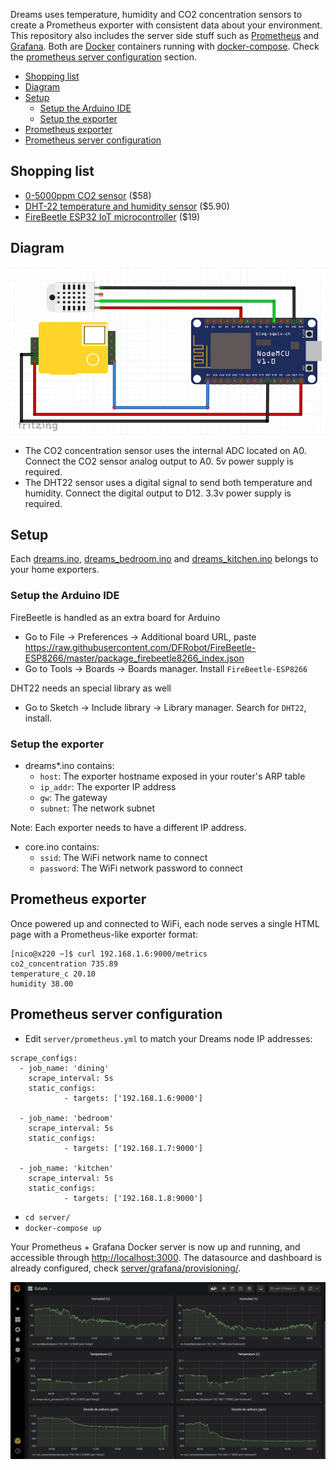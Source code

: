 Dreams uses temperature, humidity and CO2 concentration sensors to create a Prometheus exporter with consistent data about your environment. This repository also includes the server side stuff such as [Prometheus](https://prometheus.io/) and [Grafana](https://grafana.com/). Both are [Docker](https://docs.docker.com/install/) containers running with [docker-compose](https://docs.docker.com/compose/install/). Check the [prometheus server configuration](#prometheus-server-configuration) section.

- [Shopping list](#shopping-list)
- [Diagram](#diagram)
- [Setup](#setup)
  - [Setup the Arduino IDE](#setup-the-arduino-ide)
  - [Setup the exporter](#setup-the-exporter)
- [Prometheus exporter](#prometheus-exporter)
- [Prometheus server configuration](#prometheus-server-configuration)

## Shopping list
* [0-5000ppm CO2 sensor](https://www.dfrobot.com/product-1549.html) ($58)
* [DHT-22 temperature and humidity sensor](https://www.dfrobot.com/product-1102.html) ($5.90)
* [FireBeetle ESP32 IoT microcontroller](https://www.dfrobot.com/product-1590.html) ($19)

## Diagram
![Wiring Diagram](https://raw.githubusercontent.com/reynico/dreams/master/wiring.png)
* The CO2 concentration sensor uses the internal ADC located on A0. Connect the CO2 sensor analog output to A0. 5v power supply is required.
* The DHT22 sensor uses a digital signal to send both temperature and humidity. Connect the digital output to D12. 3.3v power supply is required.

## Setup
Each [dreams.ino](dreams.ino), [dreams_bedroom.ino](dreams_bedroom.ino) and [dreams_kitchen.ino](dreams_kitchen.ino) belongs to your home exporters. 

### Setup the Arduino IDE
FireBeetle is handled as an extra board for Arduino
* Go to File -> Preferences -> Additional board URL, paste https://raw.githubusercontent.com/DFRobot/FireBeetle-ESP8266/master/package_firebeetle8266_index.json
* Go to Tools -> Boards -> Boards manager. Install `FireBeetle-ESP8266`

DHT22 needs an special library as well
* Go to Sketch -> Include library -> Library manager. Search for `DHT22`, install.

### Setup the exporter
* dreams*.ino contains:
  * `host`: The exporter hostname exposed in your router's ARP table 
  * `ip_addr`: The exporter IP address
  * `gw`: The gateway
  * `subnet`: The network subnet
 
Note: Each exporter needs to have a different IP address.
* core.ino contains:
  * `ssid`: The WiFi network name to connect
  * `password`: The WiFi network password to connect

## Prometheus exporter
Once powered up and connected to WiFi, each node serves a single HTML page with a Prometheus-like exporter format:
```
[nico@x220 ~]$ curl 192.168.1.6:9000/metrics
co2_concentration 735.89
temperature_c 20.10
humidity 38.00
```

## Prometheus server configuration
* Edit `server/prometheus.yml` to match your Dreams node IP addresses:
```
scrape_configs:
  - job_name: 'dining'
    scrape_interval: 5s
    static_configs:
            - targets: ['192.168.1.6:9000']

  - job_name: 'bedroom'
    scrape_interval: 5s
    static_configs:
            - targets: ['192.168.1.7:9000']

  - job_name: 'kitchen'
    scrape_interval: 5s
    static_configs:
            - targets: ['192.168.1.8:9000']
```

* `cd server/`
* `docker-compose up`

Your Prometheus + Grafana Docker server is now up and running, and accessible through [http://localhost:3000](http://localhost:3000). The datasource and dashboard is already configured, check [server/grafana/provisioning/](server/grafana/provisioning/).

![Grafana Dashboard](https://raw.githubusercontent.com/reynico/dreams/master/grafana.png)
